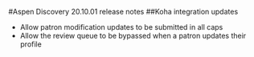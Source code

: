 #Aspen Discovery 20.10.01 release notes
##Koha integration updates
- Allow patron modification updates to be submitted in all caps
- Allow the review queue to be bypassed when a patron updates their profile
